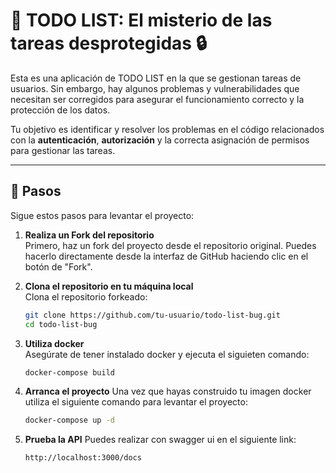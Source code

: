 
# 📝 **TODO LIST: El misterio de las tareas desprotegidas** 🔒

Esta es una aplicación de TODO LIST en la que se gestionan tareas de usuarios. Sin embargo, hay algunos problemas y vulnerabilidades que necesitan ser corregidos para asegurar el funcionamiento correcto y la protección de los datos.

Tu objetivo es identificar y resolver los problemas en el código relacionados con la **autenticación**, **autorización** y la correcta asignación de permisos para gestionar las tareas.

---
## 🚀 **Pasos**

Sigue estos pasos para levantar el proyecto:

1. **Realiza un Fork del repositorio**  
   Primero, haz un fork del proyecto desde el repositorio original. Puedes hacerlo directamente desde la interfaz de GitHub haciendo clic en el botón de "Fork".

2. **Clona el repositorio en tu máquina local**  
   Clona el repositorio forkeado:
   ```bash
   git clone https://github.com/tu-usuario/todo-list-bug.git
   cd todo-list-bug
   ```

3. **Utiliza docker**  
   Asegúrate de tener instalado docker y ejecuta el siguieten comando:
   ```bash
   docker-compose build
   ```

4. **Arranca el proyecto**
   Una vez que hayas construido tu imagen docker utiliza el siguiente comando para levantar el proyecto:
   ```bash
   docker-compose up -d
   ```

4. **Prueba la API**
   Puedes realizar con swagger ui en el siguiente link:
   ```bash
   http://localhost:3000/docs
   ```
